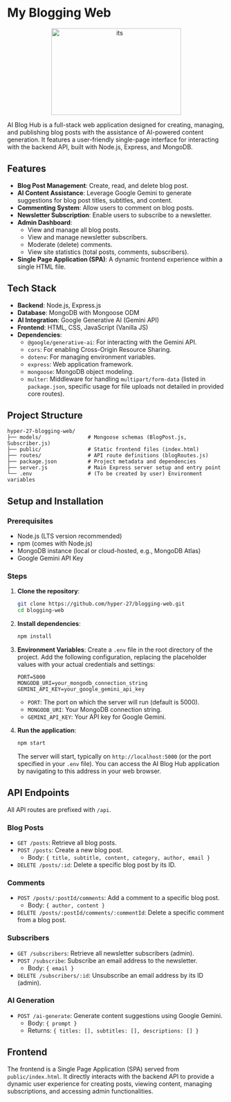 # My Blogging Web
<p align="center"><a href="https://blogging-web-xlq6.onrender.com"><img  src="https://e7.pngegg.com/pngimages/598/629/png-clipart-vegeta-goku-dragon-ball-saiyan-super-saiya-lucky-draw-vertebrate-computer-wallpaper.png" alt="its" height=200px width=300px/></a></p>
AI Blog Hub is a full-stack web application designed for creating, managing, and publishing blog posts with the assistance of AI-powered content generation. It features a user-friendly single-page interface for interacting with the backend API, built with Node.js, Express, and MongoDB.

## Features

*   **Blog Post Management**: Create, read, and delete blog post.
*   **AI Content Assistance**: Leverage Google Gemini to generate suggestions for blog post titles, subtitles, and content.
*   **Commenting System**: Allow users to comment on blog posts.
*   **Newsletter Subscription**: Enable users to subscribe to a newsletter.
*   **Admin Dashboard**:
    *   View and manage all blog posts.
    *   View and manage newsletter subscribers.
    *   Moderate (delete) comments.
    *   View site statistics (total posts, comments, subscribers).
*   **Single Page Application (SPA)**: A dynamic frontend experience within a single HTML file.

## Tech Stack

*   **Backend**: Node.js, Express.js
*   **Database**: MongoDB with Mongoose ODM
*   **AI Integration**: Google Generative AI (Gemini API)
*   **Frontend**: HTML, CSS, JavaScript (Vanilla JS)
*   **Dependencies**:
    *   `@google/generative-ai`: For interacting with the Gemini API.
    *   `cors`: For enabling Cross-Origin Resource Sharing.
    *   `dotenv`: For managing environment variables.
    *   `express`: Web application framework.
    *   `mongoose`: MongoDB object modeling.
    *   `multer`: Middleware for handling `multipart/form-data` (listed in `package.json`, specific usage for file uploads not detailed in provided core routes).

## Project Structure

```
hyper-27-blogging-web/
├── models/               # Mongoose schemas (BlogPost.js, Subscriber.js)
├── public/               # Static frontend files (index.html)
├── routes/               # API route definitions (blogRoutes.js)
├── package.json          # Project metadata and dependencies
├── server.js             # Main Express server setup and entry point
└── .env                  # (To be created by user) Environment variables
```

## Setup and Installation

### Prerequisites

*   Node.js (LTS version recommended)
*   npm (comes with Node.js)
*   MongoDB instance (local or cloud-hosted, e.g., MongoDB Atlas)
*   Google Gemini API Key

### Steps

1.  **Clone the repository**:
    ```bash
    git clone https://github.com/hyper-27/blogging-web.git
    cd blogging-web
    ```

2.  **Install dependencies**:
    ```bash
    npm install
    ```

3.  **Environment Variables**:
    Create a `.env` file in the root directory of the project. Add the following configuration, replacing the placeholder values with your actual credentials and settings:
    ```env
    PORT=5000
    MONGODB_URI=your_mongodb_connection_string
    GEMINI_API_KEY=your_google_gemini_api_key
    ```
    *   `PORT`: The port on which the server will run (default is 5000).
    *   `MONGODB_URI`: Your MongoDB connection string.
    *   `GEMINI_API_KEY`: Your API key for Google Gemini.

4.  **Run the application**:
    ```bash
    npm start
    ```
    The server will start, typically on `http://localhost:5000` (or the port specified in your `.env` file). You can access the AI Blog Hub application by navigating to this address in your web browser.

## API Endpoints

All API routes are prefixed with `/api`.

### Blog Posts
*   `GET /posts`: Retrieve all blog posts.
*   `POST /posts`: Create a new blog post.
    *   Body: `{ title, subtitle, content, category, author, email }`
*   `DELETE /posts/:id`: Delete a specific blog post by its ID.

### Comments
*   `POST /posts/:postId/comments`: Add a comment to a specific blog post.
    *   Body: `{ author, content }`
*   `DELETE /posts/:postId/comments/:commentId`: Delete a specific comment from a blog post.

### Subscribers
*   `GET /subscribers`: Retrieve all newsletter subscribers (admin).
*   `POST /subscribe`: Subscribe an email address to the newsletter.
    *   Body: `{ email }`
*   `DELETE /subscribers/:id`: Unsubscribe an email address by its ID (admin).

### AI Generation
*   `POST /ai-generate`: Generate content suggestions using Google Gemini.
    *   Body: `{ prompt }`
    *   Returns: `{ titles: [], subtitles: [], descriptions: [] }`

## Frontend

The frontend is a Single Page Application (SPA) served from `public/index.html`. It directly interacts with the backend API to provide a dynamic user experience for creating posts, viewing content, managing subscriptions, and accessing admin functionalities.
